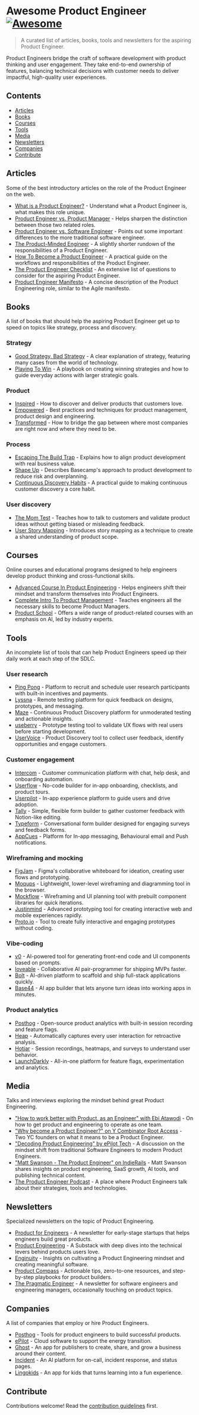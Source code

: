 # Awesome Product Engineer [![Awesome](https://awesome.re/badge.svg)](https://awesome.re)

> A curated list of articles, books, tools and newsletters for the aspiring Product Engineer.

Product Engineers bridge the craft of software development with product thinking and user engagement. They take end-to-end ownership of features, balancing technical decisions with customer needs to deliver impactful, high-quality user experiences.

## Contents

- [Articles](#articles)
- [Books](#books)
- [Courses](#courses)
- [Tools](#tools)
- [Media](#media)
- [Newsletters](#newsletters)
- [Companies](#companies)
- [Contribute](#contribute)

## Articles

Some of the best introductory articles on the role of the Product Engineer on the web.

- [What is a Product Engineer?](https://posthog.com/blog/what-is-a-product-engineer) - Understand what a Product Engineer is, what makes this role unique.
- [Product Engineer vs. Product Manager](https://posthog.com/blog/product-engineer-vs-product-manager) - Helps sharpen the distinction between those two related roles.
- [Product Engineer vs. Software Engineer](https://posthog.com/blog/product-engineer-vs-software-engineer) - Points out some important differences to the more traditional software engineer.
- [The Product-Minded Engineer](https://blog.pragmaticengineer.com/the-product-minded-engineer/) - A slightly shorter rundown of the responsibilities of a Product Engineer.
- [How To Become a Product Engineer](https://hybridhacker.email/p/how-to-become-a-product-engineer) - A practical guide on the workflows and responsibilities of the Product Engineer.
- [The Product Engineer Checklist](https://dev.to/epilot/the-product-engineer-checklist-469d) - An extensive list of questions to consider for the aspiring Product Engineer.
- [Product Engineer Manifesto](https://productengineer.org/) - A concise description of the Product Engineering role, similar to the Agile manifesto.

## Books

A list of books that should help the aspiring Product Engineer get up to speed on topics like strategy, process and discovery.

### Strategy

- [Good Strategy, Bad Strategy](https://www.goodreads.com/book/show/11721966-good-strategy-bad-strategy) - A clear explanation of strategy, featuring many cases from the world of technology.
- [Playing To Win](https://www.goodreads.com/book/show/13586928-playing-to-win) - A playbook on creating winning strategies and how to guide everyday actions with larger strategic goals.

### Product

- [Inspired](https://www.svpg.com/books/inspired-how-to-create-tech-products-customers-love-2nd-edition/) - How to discover and deliver products that customers love.
- [Empowered](https://www.svpg.com/books/empowered-ordinary-people-extraordinary-products/) - Best practices and techniques for product management, product design and engineering.
- [Transformed](https://www.svpg.com/books/transformed-moving-to-the-product-operating-model/) - How to bridge the gap between where most companies are right now and where they need to be.

### Process

- [Escaping The Build Trap](https://melissaperri.com/book) - Explains how to align product development with real business value.
- [Shape Up](https://basecamp.com/shapeup) - Describes Basecamp's approach to product development to reduce risk and overplanning.
- [Continuous Discovery Habits](https://www.amazon.com/Continuous-Discovery-Habits-Discover-Products/dp/1736633309) - A practical guide to making continuous customer discovery a core habit.

### User discovery

- [The Mom Test](https://www.momtestbook.com/) - Teaches how to talk to customers and validate product ideas without getting biased or misleading feedback.
- [User Story Mapping](https://www.amazon.com/User-Story-Mapping-Discover-Product/dp/1491904909/) - Introduces story mapping as a technique to create a shared understanding of product scope.

## Courses

Online courses and educational programs designed to help engineers develop product thinking and cross-functional skills.

- [Advanced Course In Product Engineering](https://cursos.escuelaescribano.com/advanced-course-product-engineering) - Helps engineers shift their mindset and transform themselves into Product Engineers.
- [Complete Intro To Product Management](https://frontendmasters.com/courses/product-management/) - Teaches engineers all the necessary skills to become Product Managers.
- [Product School](https://productschool.com/) - Offers a wide range of product-related courses with an emphasis on AI, led by industry experts.

## Tools

An incomplete list of tools that can help Product Engineers speed up their daily work at each step of the SDLC.

### User research

- [Ping Pong](https://www.hellopingpong.com/) - Platform to recruit and schedule user research participants with built-in incentives and payments.
- [Lyssna](https://www.lyssna.com/) - Remote testing platform for quick feedback on designs, prototypes, and messaging.
- [Maze](https://maze.co/) - Continuous Product Discovery platform for unmoderated testing and actionable insights.
- [useberry](https://www.useberry.com/) - Prototype testing tool to validate UX flows with real users before starting development.
- [UserVoice](https://www.uservoice.com/) - Product Discovery tool to collect user feedback, identify opportunities and engage customers.

### Customer engagement

- [Intercom](https://www.intercom.com/) - Customer communication platform with chat, help desk, and onboarding automation.
- [Userflow](https://www.userflow.com/) - No-code builder for in-app onboarding, checklists, and product tours.
- [Userpilot](https://userpilot.com/) - In-app experience platform to guide users and drive adoption.
- [Tally](https://tally.so/) - Simple, flexible form builder to gather customer feedback with Notion-like editing.
- [Typeform](https://www.typeform.com/) - Conversational form builder designed for engaging surveys and feedback forms.
- [AppCues](https://www.appcues.com/) - Platform for In-app messaging, Behavioural email and Push notifications.

### Wireframing and mocking

- [FigJam](https://www.figma.com/figjam/) - Figma's collaborative whiteboard for ideation, creating user flows and prototyping.
- [Moqups](https://moqups.com/) - Lightweight, lower-level wireframing and diagramming tool in the browser.
- [Mockflow](https://www.mockflow.com/) - Wireframing and UI planning tool with prebuilt component libraries for quick iterations.
- [Justinmind](https://www.justinmind.com/) - Advanced prototyping tool for creating interactive web and mobile experiences rapidly.
- [Proto.io](https://www.proto.io/) - Tool to create fully interactive and engaging prototypes without coding.

### Vibe-coding

- [v0](https://v0.app/) - AI-powered tool for generating front-end code and UI components based on prompts.
- [loveable](https://lovable.dev/) - Collaborative AI pair-programmer for shipping MVPs faster.
- [Bolt](https://bolt.new/) - AI-driven platform to scaffold and ship full-stack applications quickly.
- [Base44](https://base44.com/) - AI app builder that lets anyone turn ideas into working apps in minutes.

### Product analytics

- [Posthog](https://posthog.com/) - Open-source product analytics with built-in session recording and feature flags.
- [Heap](https://www.heap.io/) - Automatically captures every user interaction for retroactive analysis.
- [Hotjar](https://www.hotjar.com/) - Session recordings, heatmaps, and surveys to understand user behavior.
- [LaunchDarkly](https://launchdarkly.com/) - All-in-one platform for feature flags, experimentation and analytics.

## Media

Talks and interviews exploring the mindset behind great Product Engineering.

- ["How to work better with Product, as an Engineer" with Ebi Atawodi](https://youtu.be/f4AGAeVe2Jw?feature=shared) - On how to get product and engineering to operate as one team.
- ["Why become a Product Engineer?" on Y Combinator Root Access](https://youtu.be/pQ9gtaGd-Os?feature=shared) - Two YC founders on what it means to be a Product Engineer.
- ["Decoding Product Engineering" by ePilot Tech](https://www.youtube.com/watch?v=LVOkpCPCTgs) - A discussion on the mindset shift from traditional Software Engineers to modern Product Engineers.
- ["Matt Swanson - The Product Engineer" on IndieRails](https://www.indierails.com/61) - Matt Swanson shares insights on product engineering, SaaS growth, AI tools, and publishing technical content.
- [The Product Engineer Podcast](https://open.spotify.com/show/1uuFKctzUiyo7gPadMqVhZ) - A place where Product Engineers talk about their strategies, tools and technologies.

## Newsletters

Specialized newsletters on the topic of Product Engineering.

- [Product for Engineers](https://newsletter.posthog.com/) - A newsletter for early-stage startups that helps engineers build great products.
- [Product Engineering](https://producteng.dev/) - A Substack with deep dives into the technical levers behind products users love.
- [Enginuity](https://newsletter.enginuity.software/) - Insights on cultivating a Product Engineering mindset and creating meaningful software.
- [Product Compass](https://www.productcompass.pm/) - Actionable tips, zero-to-one resources, and step-by-step playbooks for product builders.
- [The Pragmatic Engineer](https://newsletter.pragmaticengineer.com/) - A newsletter for software engineers and engineering managers, occasionally touching on product topics.

## Companies

A list of companies that employ or hire Product Engineers.

- [Posthog](https://posthog.com/careers) - Tools for product engineers to build successful products.
- [ePilot](https://www.epilot.cloud/en/company/careers) - Cloud software to support the energy transition.
- [Ghost](https://careers.ghost.org/) - An app for publishers to create, share, and grow a business around their content.
- [Incident](https://incident.io/careers) - An AI platform for on-call, incident response, and status pages.
- [Lingokids](https://jobs.lingokids.com/jobs) - An app for kids that turns learning into a fun experience.

## Contribute

Contributions welcome! Read the [contribution guidelines](contributing.md) first.
